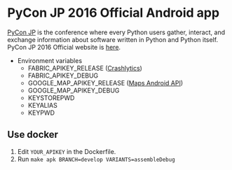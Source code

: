 # PyCon JP 2016 Official Android app

[PyCon JP](http://www.pycon.jp/) is the conference where every Python users gather, interact, and exchange information about software written in Python and Python itself.  
PyCon JP 2016 Official website is [here](https://pycon.jp/2016/).

* Environment variables
  * FABRIC_APIKEY_RELEASE ([Crashlytics](https://fabric.io/kits/android/crashlytics))
  * FABRIC_APIKEY_DEBUG
  * GOOGLE_MAP_APIKEY_RELEASE ([Maps Android API](https://developers.google.com/maps/documentation/android-api/?hl=ja))
  * GOOGLE_MAP_APIKEY_DEBUG
  * KEYSTOREPWD
  * KEYALIAS
  * KEYPWD

## Use docker

1. Edit `YOUR_APIKEY` in the Dockerfile.
1. Run `make apk BRANCH=develop VARIANTS=assembleDebug`

